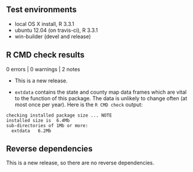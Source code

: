 ## Test environments
* local OS X install, R 3.3.1
* ubuntu 12.04 (on travis-ci), R 3.3.1
* win-builder (devel and release)

## R CMD check results

0 errors | 0 warnings | 2 notes

* This is a new release.

* `extdata` contains the state and county map data frames
which are vital to the function of this package. The data
is unlikely to change often (at most once per year). 
Here is the ```R CMD check``` output:
```
checking installed package size ... NOTE
installed size is  6.4Mb
sub-directories of 1Mb or more:
  extdata   6.2Mb
```

## Reverse dependencies

This is a new release, so there are no reverse dependencies.

